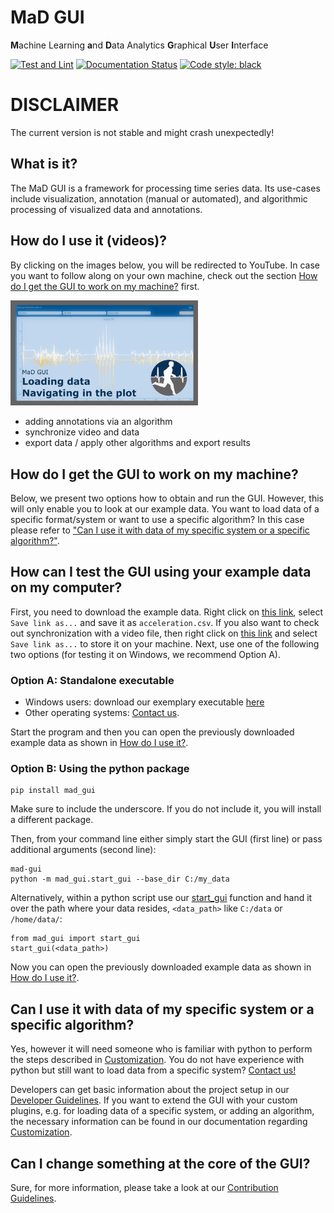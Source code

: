 # MaD GUI 
**M**achine Learning 
**a**nd 
**D**ata Analytics 
**G**raphical 
**U**ser 
**I**nterface

[![Test and Lint](https://github.com/mad-lab-fau/mad-gui/workflows/Test%20and%20Lint/badge.svg)](https://github.com/mad-lab-fau/mad-gui/actions/workflows/test_and_lint.yml)
[![Documentation Status](https://readthedocs.org/projects/mad-gui/badge/?version=latest)](https://mad-gui.readthedocs.io/en/latest/?badge=latest)
[![Code style: black](https://img.shields.io/badge/code%20style-black-000000.svg)](https://github.com/psf/black)

# DISCLAIMER
The current version is not stable and might crash unexpectedly!

##  What is it?
The MaD GUI is a framework for processing time series data.
Its use-cases include visualization, annotation (manual or automated), and algorithmic processing of visualized data and annotations.

## How do I use it (videos)?
By clicking on the images below, you will be redirected to YouTube. In case you want to follow along on your own machine, check out the section [How do I get the GUI to work on my machine?](#how-do-i-get-the-gui-to-work-on-my-machine) first.


[<img src="./docs/_static/images/video_thumbnails/loading_and_navigating.png" width="300">](https://www.youtube.com/watch?v=Vq45DcQAVnQ "MaD GUI - Loading data and navigating in the plot")


- adding annotations via an algorithm
- synchronize video and data
- export data / apply other algorithms and export results

## How do I get the GUI to work on my machine?
Below, we present two options how to obtain and run the GUI.
However, this will only enable you to look at our example data.
You want to load data of a specific format/system or want to use a specific algorithm? 
In this case please refer to ["Can I use it with data of my specific system or a specific algorithm?"](#can-i-use-it-with-data-of-my-specific-system-or-a-specific-algorithm).

## How can I test the GUI using your example data on my computer?

First, you need to download the example data.
Right click on [this link](https://raw.githubusercontent.com/mad-lab-fau/mad-gui/main/example_data/smartphone/acceleration.csv), select `Save link as...` and save it as `acceleration.csv`.
If you also want to check out synchronization with a video file, then right click on [this link](https://github.com/mad-lab-fau/mad-gui/releases/download/v0.2.0-alpha.1/video.mp4) and select `Save link as...` to store it on your machine. Next, use one of the following two options (for testing it on Windows, we recommend Option A).

### Option A: Standalone executable

- Windows users: download our exemplary executable [here](https://github.com/mad-lab-fau/mad-gui/releases/download/v0.2.0-alpha.1/mad_gui.exe)
- Other operating systems: [Contact us](mailto:mad-digait@fau.de).

Start the program and then you can open the previously downloaded example data as shown in [How do I use it?](#how-do-i-use-it).

### Option B: Using the python package
```
pip install mad_gui
```
Make sure to include the underscore.
If you do not include it, you will install a different package.

Then, from your command line either simply start the GUI (first line) or pass additional arguments (second line):
```
mad-gui
python -m mad_gui.start_gui --base_dir C:/my_data
```

Alternatively, within a python script use our [start_gui](https://github.com/mad-lab-fau/mad-gui/blob/2857ccc20766ea32f847271771b52c97e2682b79/mad_gui/start_gui.py#L26) 
function and hand it over the path where your data resides, `<data_path>` like `C:/data` or `/home/data/`: 
```
from mad_gui import start_gui
start_gui(<data_path>)
```

Now you can open the previously downloaded example data as shown in [How do I use it?](#how-do-i-use-it).


## Can I use it with data of my specific system or a specific algorithm?
Yes, however it will need someone who is familiar with python to perform the steps described in [Customization](https://mad-gui.readthedocs.io/en/latest/customization.html).
You do not have experience with python but still want to load data from a specific system? [Contact us!](mailto:malte.ollenschlaeger@fau.de)

Developers can get basic information about the project setup in our [Developer Guidelines](https://mad-gui.readthedocs.io/en/latest/developer_guidelines.html).
If you want to extend the GUI with your custom plugins, e.g. for loading data of a specific system,
or adding an algorithm, the necessary information can be found in our documentation regarding [Customization](https://mad-gui.readthedocs.io/en/latest/customization.html).

## Can I change something at the core of the GUI?
Sure, for more information, please take a look at our [Contribution Guidelines](https://mad-gui.readthedocs.io/en/latest/contribution_guidelines.html#contribution-guidelines).

